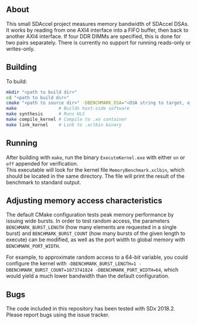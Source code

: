 About
-----

This small SDAccel project measures memory bandwidth of SDAccel DSAs. It works by reading from one AXI4 interface into a FIFO buffer, then back to another AXI4 interface. If four DDR DIMMs are specified, this is done for two pairs separately. There is currently no support for running reads-only or writes-only.

Building
--------

To build:

```sh
mkdir "<path to build dir>"
cd "<path to build dir>"
cmake "<path to source dir>" -DBENCHMARK_DSA="<DSA string to target, e.g. 'xilinx_vcu1525_dynamic_5_1'>" -DBENCHMARK_DIMMS="<number of DDR DIMMS to benchmark>"
make                # Builds host-side software
make synthesis      # Runs HLS
make compile_kernel # Compile to .xo container 
make link_kernel    # Link to .xclbin binary 
```

Running
-------

After building with `make`, run the binary `ExecuteKernel.exe` with either `on` or `off` appended for verification.  
This executable will look for the kernel file `MemoryBenchmark.xclbin`, which should be located in the same directory. The file will print the result of the benchmark to standard output.

Adjusting memory access characteristics 
---------------------------------------

The default CMake configuration tests peak memory performance by issuing wide bursts.
In order to test random access, the parameters `BENCHMARK_BURST_LENGTH` (how many elements are requested in a single burst) and `BENCHMARK_BURST_COUNT` (how many bursts of the given length to execute) can be modified, as well as the port width to global memory with `BENCHMARK_PORT_WIDTH`. 

For example, to approximate random access to a 64-bit variable, you could configure the kernel with `-DBENCHMARK_BURST_LENGTH=1 -DBENCHMARK_BURST_COUNT=1073741824 -DBENCHMARK_PORT_WIDTH=64`, which would yield a much lower bandwidth than the default configuration. 

Bugs
----

The code included in this repository has been tested with SDx 2018.2.
Please report bugs using the issue tracker.

